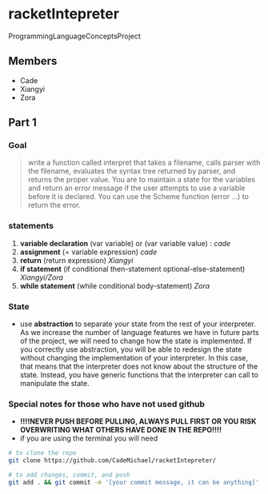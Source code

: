 # racketIntepreter
ProgrammingLanguageConceptsProject

## Members

- Cade 
- Xiangyi
- Zora 

## Part 1

### Goal

> write a function called interpret that takes a filename, calls parser with the filename, 
> evaluates the syntax tree returned by parser, and returns the proper value. You are to maintain a 
> state for the variables and return an error message if the user attempts to use a variable before it is 
> declared. You can use the Scheme function (error ...) to return the error.

### statements

1. **variable declaration**	(var variable) or (var variable value) : *cade*
2. **assignment**	(= variable expression) *cade*
3. **return**	(return expression) *Xiangyi*
4. **if statement**	(if conditional then-statement optional-else-statement) *Xiangyi/Zora*
5. **while statement**	(while conditional body-statement) *Zora* 

### State 

- use **abstraction** to separate your state from the rest of your interpreter. As we increase the number of language features we have in future parts of the project, we will need to change how the state is implemented. If you correctly use abstraction, you will be able to redesign the state without changing the implementation of your interpreter. In this case, that means that the interpreter does not know about the structure of the state. Instead, you have generic functions that the interpreter can call to manipulate the state.

### Special notes for those who have not used github 

- **!!!!NEVER PUSH BEFORE PULLING, ALWAYS PULL FIRST OR YOU RISK OVERWRITING WHAT OTHERS HAVE DONE IN THE REPO!!!!**
- if you are using the terminal you will need 

```bash
# to clone the repo 
git clone https://github.com/CadeMichael/racketIntepreter/

# to add changes, commit, and push
git add . && git commit -m '[your commit message, it can be anything]' && git push
```
